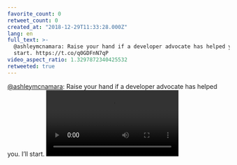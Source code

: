 ```yaml
---
favorite_count: 0
retweet_count: 0
created_at: "2018-12-29T11:33:28.000Z"
lang: en
full_text: >-
  @ashleymcnamara: Raise your hand if a developer advocate has helped you. I’ll
  start. https://t.co/q0GDFnN7qP
video_aspect_ratio: 1.3297872340425532
retweeted: true
---
```


[@ashleymcnamara](https://twitter.com/ashleymcnamara): Raise your hand if a
developer advocate has helped you. I’ll start.
![Embedded Video](https://twitter-media-coderbyheart.s3.eu-north-1.amazonaws.com/1078977295883341824-Dvh-KS1UcAASRaa.mp4)
